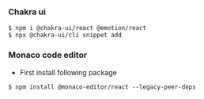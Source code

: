 ### Chakra ui

```
$ npm i @chakra-ui/react @emotion/react
$ npx @chakra-ui/cli snippet add
```

### Monaco code editor

- First install following package

```
$ npm install @monaco-editor/react --legacy-peer-deps
```
